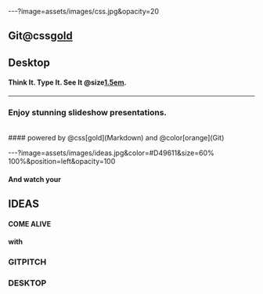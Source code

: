 ---?image=assets/images/css.jpg&opacity=20

## Git@css[gold](Pitch)
## Desktop
#### Think It. Type It. See It @size[1.5em](Live).

---

### Enjoy stunning slideshow presentations.
<br>
#### powered by @css[gold](Markdown) and @color[orange](Git)


---?image=assets/images/ideas.jpg&color=#D49611&size=60% 100%&position=left&opacity=100

#### And watch your
## IDEAS
#### COME ALIVE
#### with
### GITPITCH
### DESKTOP
